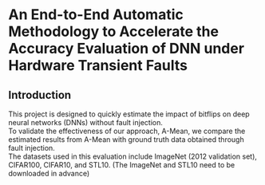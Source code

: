 An End-to-End Automatic Methodology to Accelerate the Accuracy Evaluation of DNN under Hardware Transient Faults
================================================================================================================
Introduction
------------
This project is designed to quickly estimate the impact of bitflips on deep neural networks (DNNs) without fault injection. <br>
To validate the effectiveness of our approach, A-Mean, we compare the estimated results from A-Mean with ground truth data obtained through fault injection. <br>
The datasets used in this evaluation include ImageNet (2012 validation set), CIFAR100, CIFAR10, and STL10. (The ImageNet and STL10 need to be downloaded in advance) <br>
